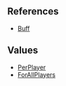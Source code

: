 ## References
  * [Buff](VanillaBuff.md)

## Values
  * [PerPlayer](VanillaPerPlayer.md)
  * [ForAllPlayers](VanillaForAllPlayers.md)